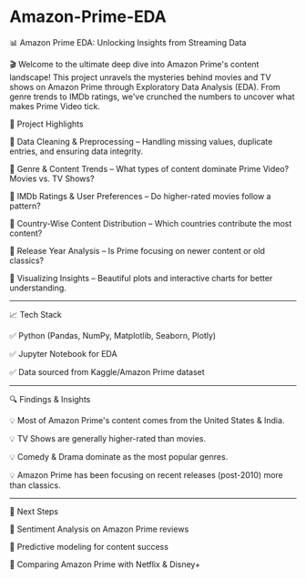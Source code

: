 # Amazon-Prime-EDA

📊 Amazon Prime EDA: Unlocking Insights from Streaming Data

🎬 Welcome to the ultimate deep dive into Amazon Prime's content landscape! This project unravels the mysteries behind movies and TV shows on Amazon Prime through Exploratory Data Analysis (EDA). From genre trends to IMDb ratings, we've crunched the numbers to uncover what makes Prime Video tick.

🚀 Project Highlights

🔹 Data Cleaning & Preprocessing – Handling missing values, duplicate entries, and ensuring data integrity.

🔹 Genre & Content Trends – What types of content dominate Prime Video? Movies vs. TV Shows?

🔹 IMDb Ratings & User Preferences – Do higher-rated movies follow a pattern?

🔹 Country-Wise Content Distribution – Which countries contribute the most content?

🔹 Release Year Analysis – Is Prime focusing on newer content or old classics?

🔹 Visualizing Insights – Beautiful plots and interactive charts for better understanding.


-------



📈 Tech Stack 

✅ Python (Pandas, NumPy, Matplotlib, Seaborn, Plotly)

✅ Jupyter Notebook for EDA

✅ Data sourced from Kaggle/Amazon Prime dataset


------



🔍 Findings & Insights

💡 Most of Amazon Prime's content comes from the United States & India.

💡 TV Shows are generally higher-rated than movies.

💡 Comedy & Drama dominate as the most popular genres.

💡 Amazon Prime has been focusing on recent releases (post-2010) more than classics.


-----



🎯 Next Steps

📌 Sentiment Analysis on Amazon Prime reviews

📌 Predictive modeling for content success

📌 Comparing Amazon Prime with Netflix & Disney+
